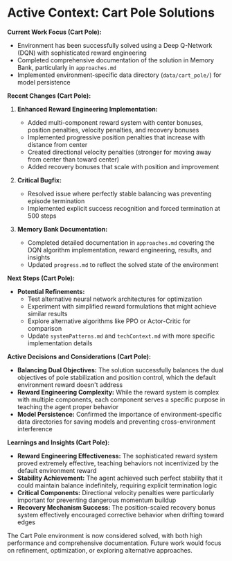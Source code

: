 # Active Context: Cart Pole Solutions

**Current Work Focus (Cart Pole):**
- Environment has been successfully solved using a Deep Q-Network (DQN) with sophisticated reward engineering
- Completed comprehensive documentation of the solution in Memory Bank, particularly in `approaches.md`
- Implemented environment-specific data directory (`data/cart_pole/`) for model persistence

**Recent Changes (Cart Pole):**
1. **Enhanced Reward Engineering Implementation:**
   - Added multi-component reward system with center bonuses, position penalties, velocity penalties, and recovery bonuses
   - Implemented progressive position penalties that increase with distance from center
   - Created directional velocity penalties (stronger for moving away from center than toward center)
   - Added recovery bonuses that scale with position and improvement

2. **Critical Bugfix:**
   - Resolved issue where perfectly stable balancing was preventing episode termination
   - Implemented explicit success recognition and forced termination at 500 steps

3. **Memory Bank Documentation:**
   - Completed detailed documentation in `approaches.md` covering the DQN algorithm implementation, reward engineering, results, and insights
   - Updated `progress.md` to reflect the solved state of the environment

**Next Steps (Cart Pole):**
- **Potential Refinements:**
  - Test alternative neural network architectures for optimization
  - Experiment with simplified reward formulations that might achieve similar results
  - Explore alternative algorithms like PPO or Actor-Critic for comparison
  - Update `systemPatterns.md` and `techContext.md` with more specific implementation details

**Active Decisions and Considerations (Cart Pole):**
- **Balancing Dual Objectives:** The solution successfully balances the dual objectives of pole stabilization and position control, which the default environment reward doesn't address
- **Reward Engineering Complexity:** While the reward system is complex with multiple components, each component serves a specific purpose in teaching the agent proper behavior
- **Model Persistence:** Confirmed the importance of environment-specific data directories for saving models and preventing cross-environment interference

**Learnings and Insights (Cart Pole):**
- **Reward Engineering Effectiveness:** The sophisticated reward system proved extremely effective, teaching behaviors not incentivized by the default environment reward
- **Stability Achievement:** The agent achieved such perfect stability that it could maintain balance indefinitely, requiring explicit termination logic
- **Critical Components:** Directional velocity penalties were particularly important for preventing dangerous momentum buildup
- **Recovery Mechanism Success:** The position-scaled recovery bonus system effectively encouraged corrective behavior when drifting toward edges

The Cart Pole environment is now considered solved, with both high performance and comprehensive documentation. Future work would focus on refinement, optimization, or exploring alternative approaches.
